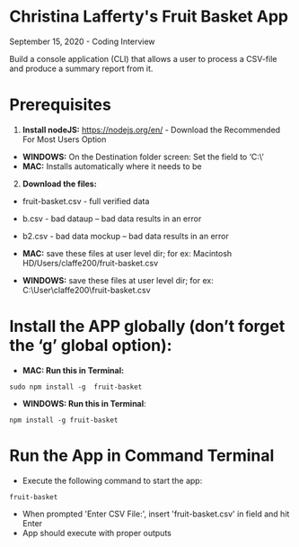 # Christina Lafferty's Fruit Basket App

September 15, 2020 - Coding Interview

Build a console application (CLI) that allows a user to process a CSV-file and produce a summary report from it.

# Prerequisites
1. **Install nodeJS:** https://nodejs.org/en/ - Download the Recommended For Most Users Option
- **WINDOWS:** On the Destination folder screen: Set the field to ‘C:\’
- **MAC:** Installs automatically where it needs to be
2. **Download the files:**
- fruit-basket.csv - full verified data
- b.csv - bad dataup – bad data results in an error
- b2.csv - bad data mockup – bad data results in an error

-	**MAC:** save these files at user level dir; for ex: Macintosh HD/Users/claffe200/fruit-basket.csv
- **WINDOWS:** save these files at user level dir; for ex: C:\User\claffe200\fruit-basket.csv

# Install the APP globally (don’t forget the ‘g’ global option):
- **MAC: Run this in Terminal:**

```
sudo npm install -g  fruit-basket
```

- **WINDOWS: Run this in Terminal**:

```
npm install -g fruit-basket
```

# Run the App in Command Terminal
- Execute the following command to start the app:

```
fruit-basket
```

- When prompted 'Enter CSV File:', insert 'fruit-basket.csv' in
field and hit Enter
- App should execute with proper outputs
